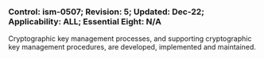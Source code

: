 ### Control: ism-0507; Revision: 5; Updated: Dec-22; Applicability: ALL; Essential Eight: N/A
<p>Cryptographic key management processes, and supporting cryptographic key management procedures, are developed, implemented and maintained.</p>